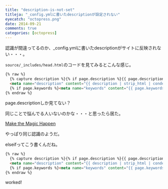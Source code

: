 ```yaml
---
title: "description-is-not-set"
titleja: "_config.ymlに書いたdescriptionが設定されない"
eyecatch: "octopress.png"
date: 2014-09-21
comments: true
categories: [octopress]
---
```

認識が間違ってるのか、_config.ymlに書いたdescriptionがサイトに反映されない・・・。

`source/_includes/head.html`のコードを見てみるとこんな感じ。

``` html
{% raw %}
  {% capture description %}{% if page.description %}{{ page.description }}{% else %}{{ content | raw_content }}{% endif %}{% endcapture %}
  <meta name="description" content="{{ description | strip_html | condense_spaces | truncate:150 }}">
  {% if page.keywords %}<meta name="keywords" content="{{ page.keywords }}">{% endif %}
{% endraw %}
```

page.descriptionしか見てない？

同じことで悩んでる人いないのかな・・・と思ったら居た。

[Make the Magic Happen](http://sweetme.at/2013/08/06/how-to-set-your-octopress-description-and-keyword-meta-tags/)

やっぱり同じ認識のようだ。

elseifってこう書くんだね。

``` html
{% raw %}
  {% capture description %}{% if page.description %}{{ page.description }}{% elsif site.description %}{{ site.description }}{% else %}{{ content | raw_content }}{% endif %}{% endcapture %}
  <meta name="description" content="{{ description | strip_html | condense_spaces | truncate:150 }}">
  {% if page.keywords %}<meta name="keywords" content="{{ page.keywords }}">{% endif %}
{% endraw %}
```

worked!

